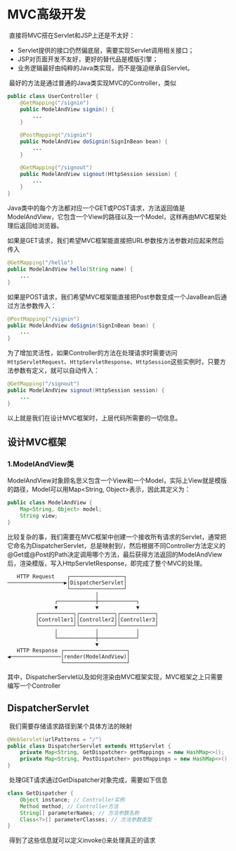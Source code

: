 # MVC高级开发

​	直接将MVC搭在Servlet和JSP上还是不太好：

- Servlet提供的接口仍然偏底层，需要实现Servlet调用相关接口；
- JSP对页面开发不友好，更好的替代品是模版引擎；
- 业务逻辑最好由纯粹的Java类实现，而不是强迫继承自Servlet。



​	最好的方法是通过普通的Java类实现MVC的Controller，类似

```java
public class UserController {
    @GetMapping("/signin")
    public ModelAndView signin() {
        ...
    }

    @PostMapping("/signin")
    public ModelAndView doSignin(SignInBean bean) {
        ...
    }

    @GetMapping("/signout")
    public ModelAndView signout(HttpSession session) {
        ...
    }
}
```

​	Java类中的每个方法都对应一个GET或POST请求，方法返回值是ModelAndView，它包含一个View的路径以及一个Model，这样再由MVC框架处理后返回给浏览器。



​	如果是GET请求，我们希望MVC框架能直接把URL参数按方法参数对应起来然后传入

```java
@GetMapping("/hello")
public ModelAndView hello(String name) {
    ...
}
```

​	如果是POST请求，我们希望MVC框架能直接把Post参数变成一个JavaBean后通过方法参数传入：

```java
@PostMapping("/signin")
public ModelAndView doSignin(SignInBean bean) {
    ...
}
```

​	为了增加灵活性，如果Controller的方法在处理请求时需要访问`HttpServletRequest`、`HttpServletResponse`、`HttpSession`这些实例时，只要方法参数有定义，就可以自动传入：

```java
@GetMapping("/signout")
public ModelAndView signout(HttpSession session) {
    ...
}
```

以上就是我们在设计MVC框架时，上层代码所需要的一切信息。





## 设计MVC框架

### 1.ModelAndView类

​	ModelAndView对象顾名思义包含一个View和一个Model，实际上View就是模版的路径，Model可以用Map<String, Object>表示，因此其定义为：

```java
public class ModelAndView {
    Map<String, Object> model;
    String view;
}
```





​	比较复杂的事，我们需要在MVC框架中创建一个接收所有请求的Servlet，通常把它命名为DispatcherServlet，总是映射到/，然后根据不同Controller方法定义的@Get或@Post的Path决定调用哪个方法，最后获得方法返回的ModelAndView后，渲染模版，写入HttpServletResponse，即完成了整个MVC的处理。

```
   HTTP Request    ┌─────────────────┐
──────────────────▶│DispatcherServlet│
                   └─────────────────┘
                            │
               ┌────────────┼────────────┐
               ▼            ▼            ▼
         ┌───────────┐┌───────────┐┌───────────┐
         │Controller1││Controller2││Controller3│
         └───────────┘└───────────┘└───────────┘
               │            │            │
               └────────────┼────────────┘
                            ▼
   HTTP Response ┌────────────────────┐
◀────────────────│render(ModelAndView)│
                 └────────────────────┘
```

​	其中，DispatcherServlet以及如何渲染由MVC框架实现，MVC框架之上只需要编写一个Controller





## DispatcherServlet

​	我们需要存储请求路径到某个具体方法的映射

```java
@WebServlet(urlPatterns = "/")
public class DispatcherServlet extends HttpServlet {
    private Map<String, GetDispatcher> getMappings = new HashMap<>();
    private Map<String, PostDispatcher> postMappings = new HashMap<>();
}
```

​	处理GET请求通过GetDispatcher对象完成，需要如下信息

```java
class GetDispatcher {
    Object instance; // Controller实例
    Method method; // Controller方法
    String[] parameterNames; // 方法参数名称
    Class<?>[] parameterClasses; // 方法参数类型
}
```

​	得到了这些信息就可以定义invoke()来处理真正的请求









